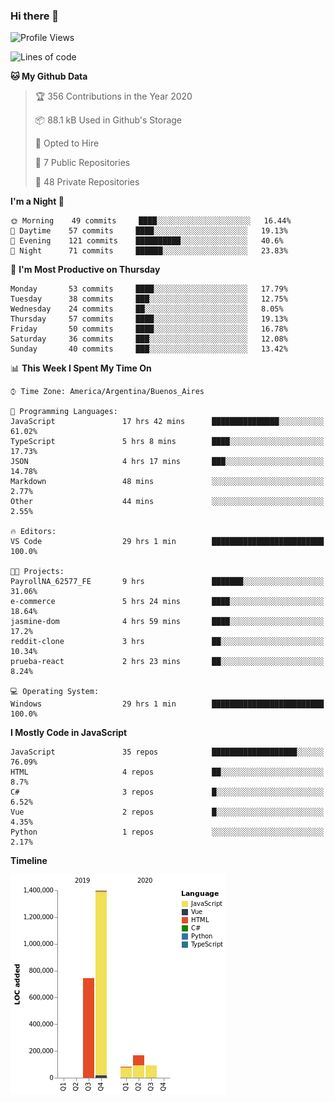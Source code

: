 ### Hi there 👋

<!--
**brrianalexis/brrianalexis** is a ✨ _special_ ✨ repository because its `README.md` (this file) appears on your GitHub profile.

Here are some ideas to get you started:

- 🔭 I’m currently working on ...
- 🌱 I’m currently learning ...
- 👯 I’m looking to collaborate on ...
- 🤔 I’m looking for help with ...
- 💬 Ask me about ...
- 📫 How to reach me: ...
- 😄 Pronouns: ...
- ⚡ Fun fact: ...
-->


<!--START_SECTION:waka-->
![Profile Views](http://img.shields.io/badge/Profile%20Views-0-blue)

![Lines of code](https://img.shields.io/badge/From%20Hello%20World%20I%27ve%20Written-40.8%20million%20lines%20of%20code-blue)

**🐱 My Github Data** 

> 🏆 356 Contributions in the Year 2020
 > 
> 📦 88.1 kB Used in Github's Storage 
 > 
> 💼 Opted to Hire
 > 
> 📜 7 Public Repositories
 > 
> 🔑 48 Private Repositories 

**I'm a Night 🦉** 

```text
🌞 Morning    49 commits     ████░░░░░░░░░░░░░░░░░░░░░   16.44% 
🌆 Daytime    57 commits     ████░░░░░░░░░░░░░░░░░░░░░   19.13% 
🌃 Evening    121 commits    ██████████░░░░░░░░░░░░░░░   40.6% 
🌙 Night      71 commits     ██████░░░░░░░░░░░░░░░░░░░   23.83%

```
📅 **I'm Most Productive on Thursday** 

```text
Monday       53 commits     ████░░░░░░░░░░░░░░░░░░░░░   17.79% 
Tuesday      38 commits     ███░░░░░░░░░░░░░░░░░░░░░░   12.75% 
Wednesday    24 commits     ██░░░░░░░░░░░░░░░░░░░░░░░   8.05% 
Thursday     57 commits     ████░░░░░░░░░░░░░░░░░░░░░   19.13% 
Friday       50 commits     ████░░░░░░░░░░░░░░░░░░░░░   16.78% 
Saturday     36 commits     ███░░░░░░░░░░░░░░░░░░░░░░   12.08% 
Sunday       40 commits     ███░░░░░░░░░░░░░░░░░░░░░░   13.42%

```


📊 **This Week I Spent My Time On** 

```text
⌚︎ Time Zone: America/Argentina/Buenos_Aires

💬 Programming Languages: 
JavaScript               17 hrs 42 mins      ███████████████░░░░░░░░░░   61.02% 
TypeScript               5 hrs 8 mins        ████░░░░░░░░░░░░░░░░░░░░░   17.73% 
JSON                     4 hrs 17 mins       ███░░░░░░░░░░░░░░░░░░░░░░   14.78% 
Markdown                 48 mins             ░░░░░░░░░░░░░░░░░░░░░░░░░   2.77% 
Other                    44 mins             ░░░░░░░░░░░░░░░░░░░░░░░░░   2.55%

🔥 Editors: 
VS Code                  29 hrs 1 min        █████████████████████████   100.0%

🐱‍💻 Projects: 
PayrollNA_62577_FE       9 hrs               ███████░░░░░░░░░░░░░░░░░░   31.06% 
e-commerce               5 hrs 24 mins       ████░░░░░░░░░░░░░░░░░░░░░   18.64% 
jasmine-dom              4 hrs 59 mins       ████░░░░░░░░░░░░░░░░░░░░░   17.2% 
reddit-clone             3 hrs               ██░░░░░░░░░░░░░░░░░░░░░░░   10.34% 
prueba-react             2 hrs 23 mins       ██░░░░░░░░░░░░░░░░░░░░░░░   8.24%

💻 Operating System: 
Windows                  29 hrs 1 min        █████████████████████████   100.0%

```

**I Mostly Code in JavaScript** 

```text
JavaScript               35 repos            ███████████████████░░░░░░   76.09% 
HTML                     4 repos             ██░░░░░░░░░░░░░░░░░░░░░░░   8.7% 
C#                       3 repos             █░░░░░░░░░░░░░░░░░░░░░░░░   6.52% 
Vue                      2 repos             █░░░░░░░░░░░░░░░░░░░░░░░░   4.35% 
Python                   1 repos             ░░░░░░░░░░░░░░░░░░░░░░░░░   2.17%

```


**Timeline**

![Chart not found](https://github.com/brrianalexis/brrianalexis/blob/master/charts/bar_graph.png) 


<!--END_SECTION:waka-->
